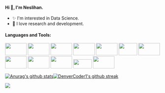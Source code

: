 #### Hi 👋, I'm Neslihan.

  - ✨ I'm interested in Data Science. 
  - 🌱 I love research and development.

#### Languages and Tools:

<img
src="https://promto.com/wp-content/uploads/2019/08/icon-tableau-1.png" width="70" height="40"
/>
<img
src="https://miro.medium.com/max/805/1*aUSZsGFCMPNYCkQygs4aGQ.jpeg" width="70" height="40"
/>
<img
src="https://seekvectorlogo.com/wp-content/uploads/2018/12/power-bi-vector-logo.png" width="70" height="40"
/>
<img
src="https://upload.wikimedia.org/wikipedia/commons/thumb/e/ed/Pandas_logo.svg/2560px-Pandas_logo.svg.png" width="70" height="40"
/>
<img
src="https://upload.wikimedia.org/wikipedia/commons/thumb/3/31/NumPy_logo_2020.svg/1200px-NumPy_logo_2020.svg.png" width="70" height="40"
/>
<img
src="https://pbs.twimg.com/media/EhGuwXWXgAEERcn.png" width="60" height="40"
/>
<img
src="https://www.firelinescience.com/wp-content/uploads/2019/09/SciPy-Logo.png" width="70" height="40"
/>
<img
src="https://repository-images.githubusercontent.com/33702544/b4400c80-718b-11e9-9f3a-306c07a5f3de" width="70" height="40"
/>
<img
src="https://p.kindpng.com/picc/s/159-1596083_python-logo-png-transparent-images-python-language-png.png" width="70" height="40"
/>
<img
src="https://brandslogos.com/wp-content/uploads/images/large/microsoft-sql-server-logo-black-and-white.png" width="70" height="40"
/>
<img
src="https://upload.wikimedia.org/wikipedia/commons/thumb/b/b9/Slack_Technologies_Logo.svg/996px-Slack_Technologies_Logo.svg.png" width="60" height="30"
/>
<img
src="https://aptgadget.com/wp-content/uploads/2018/10/jira-alternatives-1024x501.png" width="70" height="40"
/>


[![Anurag's github stats](https://github-readme-stats.vercel.app/api?username=neslihanyetik&theme=white-black)](https://github.com/anuraghazra/github-readme-stats)[![DenverCoder1's github streak](https://github-readme-streak-stats.herokuapp.com/?user=neslihanyetik&theme=white-black)](https://github.com/DenverCoder1/github-readme-streak-stats)
 
![](https://komarev.com/ghpvc/?username=your-github-neslihanyetik&color=lightgrey)

<!--

![](https://komarev.com/ghpvc/?username=your-github-neslihanyetik&color=lightgrey)




**neslihanyetik/neslihanyetik** is a ✨ _special_ ✨ repository because its `README.md` (this file) appears on your GitHub profile.

Here are some ideas to get you started:

- 🔭 I’m currently working on ...
- 🌱 I’m currently learning ...
- 👯 I’m looking to collaborate on ...
- 🤔 I’m looking for help with ...
- 💬 Ask me about ...
- 📫 How to reach me: ...
- 😄 Pronouns: ...
- ⚡ Fun fact: ...
- [![Ryo-ma's github trophy](https://github-profile-trophy.vercel.app/?username=neslihanyetik&row=1)](https://github.com/ryo-ma/github-profile-trophy)

- [![Naereen's top languages](https://github-readme-stats.vercel.app/api/top-langs/?username=neslihanyetik&theme=white-black)](https://github.com/anuraghazra/github-readme-stats)

-->
